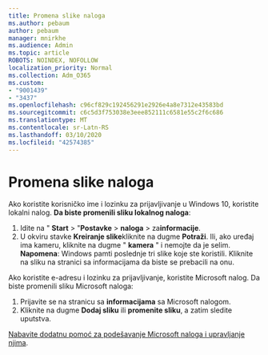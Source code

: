 ```yaml
---
title: Promena slike naloga
ms.author: pebaum
author: pebaum
manager: mnirkhe
ms.audience: Admin
ms.topic: article
ROBOTS: NOINDEX, NOFOLLOW
localization_priority: Normal
ms.collection: Adm_O365
ms.custom:
- "9001439"
- "3437"
ms.openlocfilehash: c96cf829c192456291e2926e4a8e7312e43583bd
ms.sourcegitcommit: c6c5d3f753038e3eee852111c6581e55c2f6c686
ms.translationtype: MT
ms.contentlocale: sr-Latn-RS
ms.lasthandoff: 03/10/2020
ms.locfileid: "42574385"
---
```

# <a name="change-account-picture"></a>Promena slike naloga

Ako koristite korisničko ime i lozinku za prijavljivanje u Windows 10, koristite lokalni nalog. **Da biste promenili sliku lokalnog naloga**:

1. Idite na " **Start** > "**Postavke** > **naloga** > za**informacije**.
2. U okviru stavke **Kreiranje slike**kliknite na dugme **Potraži**. Ili, ako uređaj ima kameru, kliknite na dugme " **kamera** " i nemojte da je selim. 
    **Napomena**: Windows pamti poslednje tri slike koje ste koristili. Kliknite na sliku na stranici sa informacijama da biste se prebacili na onu.

Ako koristite e-adresu i lozinku za prijavljivanje, koristite Microsoft nalog. Da biste promenili sliku Microsoft naloga:

1. Prijavite se na stranicu sa **informacijama** sa Microsoft nalogom.
2. Kliknite na dugme **Dodaj sliku** ili **promenite sliku**, a zatim sledite uputstva.

[Nabavite dodatnu pomoć za podešavanje Microsoft naloga i upravljanje njima](https://support.microsoft.com/products/microsoft-account?category=manage-account).
